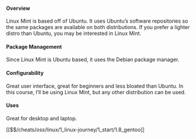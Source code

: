 #### Overview
Linux Mint is based off of Ubuntu. It uses Ubuntu’s software repositories so the same packages are available on both distributions. If you prefer a lighter distro than Ubuntu, you may be interested in Linux Mint.

#### Package Management
Since Linux Mint is Ubuntu based, it uses the Debian package manager.

#### Configurability
Great user interface, great for beginners and less bloated than Ubuntu. In this course, I’ll be using Linux Mint, but any other distribution can be used.

#### Uses
Great for desktop and laptop.

[[$$$/$cheats/$oss/$linux/1_linux-journey/1_start/1.8_gentoo]]